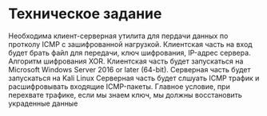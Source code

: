 # Техническое задание
Необходима клиент-серверная утилита для пердачи данных по протколу ICMP с
зашифрованной нагрузкой.
Клиентская часть на вход будет брать файл для передачи, ключ шифрования,
IP-адрес сервера.
Алгоритм шифрования XOR.
Клиентская часть будет запускаться на Microsoft Windows Server 2016 or later
(64-bit).
Серверная часть будет запускаться на Kali Linux
Серверная часть будет слшуать ICMP трафик и расшифровывать входящие ICMP-пакеты.
Главное условие, при перехвате трафике, если мы знаем ключ, мы должны
восстановить украденные данные
